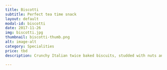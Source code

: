 ```yaml
---
title: Biscotti
subtitle: Perfect tea time snack
layout: default
modal-id: biscotti
date: 2017-11-26
img: biscotti.jpg
thumbnail: biscotti-thumb.png
alt: image-alt
category: Specialities
price: tbd
description: Crunchy Italian twice baked biscuits, studded with nuts and chocolate; perfectly paired with a cup of tea.

---
```

